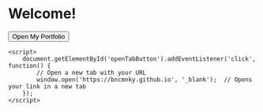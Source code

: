 <!DOCTYPE html>
<html lang="en">
<head>
    <meta charset="UTF-8">
    <meta name="viewport" content="width=device-width, initial-scale=1.0">
    <title>Open New Tab Example</title>
</head>
<body>
    <h1>Welcome!</h1>
    <button id="openTabButton">Open My Portfolio</button>

    <script>
        document.getElementById('openTabButton').addEventListener('click', function() {
            // Open a new tab with your URL
            window.open('https://bncmnky.github.io', '_blank');  // Opens your link in a new tab
        });
    </script>
</body>
</html>

